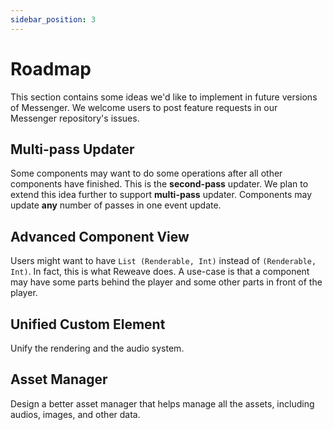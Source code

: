```yaml
---
sidebar_position: 3
---
```


# Roadmap

This section contains some ideas we'd like to implement in future versions of Messenger. We welcome users to post feature requests in our Messenger repository's issues.

## Multi-pass Updater

Some components may want to do some operations after all other components have finished. This is the **second-pass** updater. We plan to extend this idea further to support **multi-pass** updater. Components may update **any** number of passes in one event update.

## Advanced Component View

Users might want to have `List (Renderable, Int)` instead of `(Renderable, Int)`. In fact, this is what Reweave does. A use-case is that a component may have some parts behind the player and some other parts in front of the player.

## Unified Custom Element

Unify the rendering and the audio system.

## Asset Manager

Design a better asset manager that helps manage all the assets, including audios, images, and other data.
